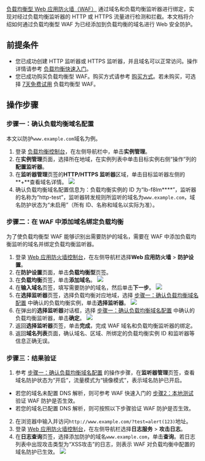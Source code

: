 [负载均衡型 Web 应用防火墙（WAF）](https://cloud.tencent.com/document/product/627/17470) 通过域名和负载均衡监听器进行绑定，实现对经过负载均衡监听器的 HTTP 或 HTTPS 流量进行检测和拦截。本文档将介绍如何通过负载均衡型 WAF 为已经添加到负载均衡的域名进行 Web 安全防护。

## 前提条件
- 您已成功创建 HTTP 监听器或 HTTPS 监听器，并且域名可以正常访问。操作详情请参考 [负载均衡快速入门](https://cloud.tencent.com/document/product/214/8975)。
- 您已成功购买负载均衡型 WAF。购买方式请参考 [购买方式](https://cloud.tencent.com/document/product/627/47429)。若未购买，可选择 [7天免费试用](https://cloud.tencent.com/act/pro/clbwafenterprise) 负载均衡型 WAF。

## 操作步骤
[](id:step1)
### 步骤一：确认负载均衡域名配置
本文以防护`www.example.com`域名为例。
1. 登录 [负载均衡控制台](https://console.cloud.tencent.com/clb)，在左侧导航栏中，单击**实例管理**。
2. 在**实例管理**页面，选择所在地域，在实例列表中单击目标实例右侧“操作”列的**配置监听器**。
3. 在**监听器管理**页签的**HTTP/HTTPS 监听器**区域，单击目标监听器左侧的**+**查看域名详情。
![](https://main.qcloudimg.com/raw/7de3dbb7dd72f7034af8df684bab203a.png)
4. 确认负载均衡域名配置信息为：负载均衡实例的 ID 为“lb-f8lm****”，监听器的名称为“http-test”，监听器转发规则所监听的域名为`www.example.com`，域名防护状态为“未启用”（所有 ID、名称和域名以实际为准）。

### 步骤二：在 WAF 中添加域名绑定负载均衡
为了使负载均衡型 WAF 能够识别出需要防护的域名，需要在 WAF 中添加负载均衡监听的域名并绑定负载均衡监听器。
1. 登录 [Web 应用防火墙控制台](https://console.cloud.tencent.com/guanjia/waf/config)，在左侧导航栏选择**Web 应用防火墙** > **防护设置**。
2. 在**防护设置**页面，单击**负载均衡型**页签。
3. 在**负载均衡**页签，单击**添加域名**。
![](https://main.qcloudimg.com/raw/ccf617497520dbe27ca3f16116bb47b6.png)
4. 在**输入域名**页签，填写需要防护的域名，然后单击**下一步**。
![](https://main.qcloudimg.com/raw/78939fa33234907b355058eb3b45b8a3.png)
5. 在**选择监听器**页签，选择负载均衡对应地域，选择 <a href="#step1">步骤一：确认负载均衡域名配置</a> 中确认的负载均衡实例，单击**选择监听器**。
![](https://main.qcloudimg.com/raw/adb350dbc8bb95fec721c103a530c1b6.png)
6. 在弹出的**选择监听器**对话框，选择 <a href="#step1">步骤一：确认负载均衡域名配置</a> 中确认的负载均衡监听器，单击**确定**。
![](https://main.qcloudimg.com/raw/55378a1cba30abfbb405a43996345233.png)
7. 返回**选择监听器**页签，单击**完成**，完成 WAF 域名和负载均衡监听器的绑定。
8. 返回**域名列表**页面，确认域名、区域、所绑定的负载均衡实例 ID 和监听器等信息正确无误。

### 步骤三：结果验证
1. 参考 <a href="#step1">步骤一：确认负载均衡域名配置</a> 的操作步骤，在**监听器管理**页签，查看域名防护状态为“开启”，流量模式为“镜像模式”，表示域名防护已开启。
 -  若您的域名未配置 DNS 解析，则可参考 WAF 快速入门的 [步骤2：本地测试](https://cloud.tencent.com/document/product/627/18632) 验证 WAF 防护是否生效。
 -  若您的域名已配置 DNS 解析，则可按照以下步骤验证 WAF 防护是否生效。
2. 在浏览器中输入并访问`http://www.example.com/?test=alert(123)`地址。
3. 登录 [Web 应用防火墙控制台](https://console.cloud.tencent.com/guanjia/waf/config)，在左侧导航栏选择**日志服务** > **攻击日志**。
4. 在**日志查询**页签，选择添加防护的域名`www.example.com`，单击**查询**。若日志列表中出现攻击类型为“XSS攻击”的日志，则表示 WAF 对负载均衡中配置的域名防护已生效。
![](https://main.qcloudimg.com/raw/a83c70cd6fee8acbe4a1889334ef22ac.png)

